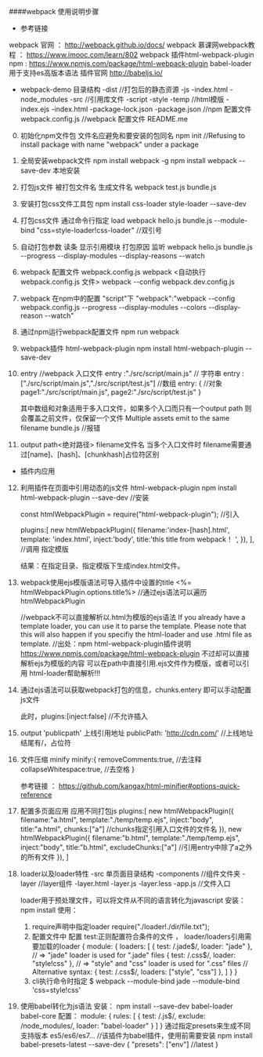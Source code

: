 ####webpack 使用说明步骤

- 参考链接

webpack 官网 ： http://webpack.github.io/docs/
webpack 慕课网webpack教程 ： https://www.imooc.com/learn/802
webpack 插件html-webpack-plugin npm : https://www.npmjs.com/package/html-webpack-plugin
babel-loader 用于支持es高版本语法 插件官网 http://babeljs.io/


- webpack-demo 目录结构
    -dist //打包后的静态资源
        -js
        -index.html
    -node_modules
    -src  //引用库文件
        -script
        -style
    -temp  //html模版
        -index.ejs
    -index.html 
    -package-lock.json
    -package.json  //npm 配置文件
    webpack.config.js   //webpack 配置文件
    README.me  

0. 初始化npm文件包 文件名应避免和要安装的包同名
    npm init   //Refusing to install package with name "webpack" under a package
1. 全局安装webpack文件
    npm install webpack -g
    npm install webpack --save-dev 本地安装

2. 打包js文件  被打包文件名  生成文件名
    webpack test.js  bundle.js

3. 安装打包css文件工具包
    npm install css-loader style-loader --save-dev

4. 打包css文件 通过命令行指定 load
    webpack hello.js bundle.js --module-bind "css=style-loader!css-loader"   //双引号

5. 自动打包参数 读条 显示引用模块 打包原因  监听
    webpack hello.js bundle.js --progress --display-modules --display-reasons --watch

6. webpack 配置文件  webpack.config.js
    webpack  <自动执行webpack.config.js 文件>
    webpack --config webpack.dev.config.js

7. webpack 在npm中的配置 "script"下
    "webpack":"webpack --config webpack.config.js --progress --display-modules --colors --display-reason --watch"

8. 通过npm运行webpack配置文件
    npm run webpack

9. webpack插件  html-webpack-plugin 
    npm install html-webpach-plugin --save-dev

10. entry //webpack 入口文件 
    entry :"./src/script/main.js"  // 字符串
    entry :["./src/script/main.js","./src/script/test.js"]   //数组
    entry: {                                  //对象
        page1:"./src/script/main.js",
        page2:"./src/script/test.js"
    }
    
    其中数组和对象适用于多入口文件，如果多个入口而只有一个output path 则会覆盖之前文件，仅保留一个文件
    Multiple assets emit to the same filename bundle.js //报错

11. output path<绝对路径> filename文件名
    当多个入口文件时 filename需要通过[name]、[hash]、[chunkhash]占位符区别

- 插件内应用
12. 利用插件在页面中引用动态的js文件 html-webpack-plugin
    npm install html-webpack-plugin --save-dev  //安装
    
    const htmlWebpackPlugin = require("html-webpack-plugin");  //引入

    plugins:[ new htmlWebpackPlugin({
        filename:'index-[hash].html',
        template: 'index.html',
        inject:'body',
        title:'this title from webpack！ ',
        }), ],  //调用  指定模版
    
    结果：在指定目录、指定模版下生成index.html文件。

13. webpack使用ejs模版语法可导入插件中设置的title
    <%= htmlWebpackPlugin.options.title%> //通过ejs语法可以遍历htmlWebpackPlugin

    //webpack不可以直接解析以.html为模版的ejs语法
    If you already have a template loader, you can use it to parse the template. Please note that this will also happen if you specifiy the html-loader and use .html file as template.
    //出处：npm html-webpack-plugin插件说明  https://www.npmjs.com/package/html-webpack-plugin
    不过却可以直接解析ejs为模版的内容
    可以在path中直接引用.ejs文件作为模版，或者可以引用 html-loader帮助解析!!!

14. 通过ejs语法可以获取webpack打包的信息，chunks.entery 即可以手动配置js文件
    <script type="text/javscript" src="<%=htmlWebpackPlugin.files.chunks.main.entry%>"></script>
    
    此时，plugins:[inject:false] //不允许插入

15. output 'publicpath' 上线引用地址
    publicPath: 'http://cdn.com/' //上线地址  结尾有/，占位符

16. 文件压缩 minify
    minify:{
        removeComments:true,   //去注释
        collapseWhitespace:true, //去空格
    }

    参考链接 ： https://github.com/kangax/html-minifier#options-quick-reference

17. 配置多页面应用 应用不同打包js
    plugins:[
        new htmlWebpackPlugin({
            filename:"a.html",
            template:"./temp/temp.ejs",
            inject:"body",
            title:"a.html",
            chunks:["a"]   //chunks指定引用入口文件的文件名
        }),
            new htmlWebpackPlugin({
            filename:"b.html",
            template:"./temp/temp.ejs",
            inject:"body",
            title:"b.html",
            <!-- chunks:["b"],   //chunks引用入口文件的文件名 -->
            excludeChunks:["a"]  //引用entry中除了a之外的所有文件
        }),
    ]

18. loader以及loader特性
    -src        单页面目录结构
        -components  //组件文件夹
            -layer  //layer组件
                -layer.html
                -layer.js
                -layer.less
        -app.js  //文件入口
    
    loader用于预处理文件，可以将文件从不同的语言转化为javascript
    安装： npm install <loader-name>
    使用：
    01. require声明中指定loader 
        require("./loader!./dir/file.txt"); 
    02. 配置文件中 配置 test:正则配置符合条件的文件 ， loader/loaders引用需要加载的loader
        {
        module: {
            loaders: [
                { test: /\.jade$/, loader: "jade" },
                // => "jade" loader is used for ".jade" files
                { test: /\.css$/, loader: "style!css" },
                // => "style" and "css" loader is used for ".css" files
                // Alternative syntax:
                { test: /\.css$/, loaders: ["style", "css"] },
            ]
        }
    }
    03. cli执行命令时指定
        $ webpack --module-bind jade --module-bind 'css=style!css'

19. 使用babel转化为js语法
    安装： npm install --save-dev babel-loader babel-core
    配置： 
    module: {
        rules: [
            { test: /\.js$/, exclude: /node_modules/, loader: "babel-loader" }
        ]
    }
    通过指定presets来生成不同支持版本 es5/es6/es7...
    //该插件为babel插件，使用前需要安装
    npm install babel-presets-latest --save-dev
    {
     "presets": ["env"]   //latest
    }









